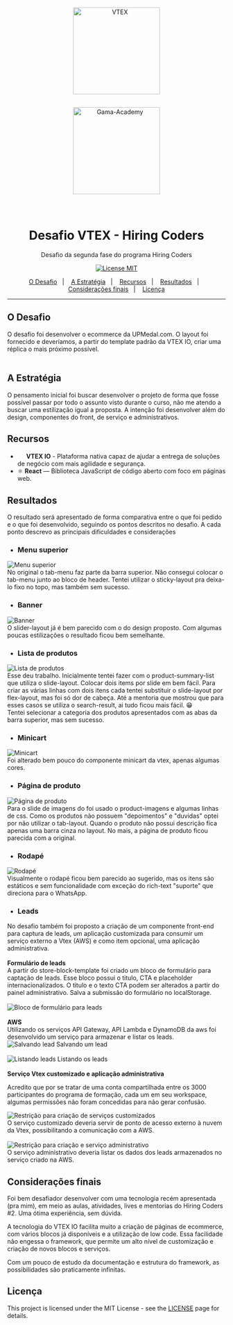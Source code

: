 <br>
<p align="center">
    <img style='padding: 8px;' src="https://appliancetheme.vtexassets.com/assets/app/src/vtex___751a9fb5b8e275bc4526ef358279243b.svg" alt="VTEX" width="200">
</p>
<p align="center">
    <img style='padding: 8px;' src="https://assets.website-files.com/5ff79f3ebebf6b12f6b7747f/5ffe04fc6284b7e90070d985_logo-gama-academy-p-500.png" alt="Gama-Academy" width="200">
</p>
<br>
<h1 align="center">
Desafio VTEX - Hiring Coders
</h1>

<p align="center">Desafio da segunda fase do programa Hiring Coders</p>

<p align="center">
  <a href="https://opensource.org/licenses/MIT">
    <img src="https://img.shields.io/badge/License-MIT-blue.svg" alt="License MIT">
  </a>
</p>

<p align="center">
  <a href="#o-desafio">O Desafio</a>&nbsp;&nbsp;&nbsp;|&nbsp;&nbsp;&nbsp;
  <a href="#a-estratégia">A Estratégia</a>&nbsp;&nbsp;&nbsp;|&nbsp;&nbsp;&nbsp;
  <a href="#recursos">Recursos</a>&nbsp;&nbsp;&nbsp;|&nbsp;&nbsp;&nbsp;
  <a href="#resultados">Resultados</a>&nbsp;&nbsp;&nbsp;|&nbsp;&nbsp;&nbsp;
  <a href="#considerações-finais">Considerações finais</a>&nbsp;&nbsp;&nbsp;|&nbsp;&nbsp;&nbsp;
  <a href="#licença">Licença</a>
</p>

---

## O Desafio
O desafio foi desenvolver o ecommerce da UPMedal.com. O layout foi fornecido e deveríamos, a partir do template padrão da  VTEX IO, criar uma réplica o mais próximo possível.
<br><br>

## A Estratégia
O pensamento inicial foi buscar desenvolver o projeto de forma que fosse possível passar por todo o assunto visto durante o curso, não me atendo a buscar uma estilização igual a proposta. A intenção foi desenvolver além do design, componentes do front, de serviço e administrativos.

## Recursos

- <img src="https://i.ibb.co/KD1sgdY/vtex-icon.png" width=16/> **VTEX IO** - Plataforma nativa capaz de ajudar a entrega de soluções de negócio com mais agilidade e segurança.
- ⚛️ **React** — Biblioteca JavaScript de código aberto com foco em páginas web.

## Resultados
O resultado será apresentado de forma comparativa entre o que foi pedido e o que foi desenvolvido, seguindo os pontos descritos no desafio. A cada ponto descrevo as principais dificuldades e considerações

* ### Menu superior
![Menu superior](https://i.ibb.co/fkG5TwM/menu-bar.png)
<br>
No original o tab-menu faz parte da barra superior. Não consegui colocar o tab-menu junto ao bloco de header. Tentei utilizar o sticky-layout pra deixa-lo fixo no topo, mas também sem sucesso.

* ### Banner
![Banner](https://i.ibb.co/6ryD0gL/banner.png)
<br>
O slider-layout já é bem parecido com o do design proposto. Com algumas poucas estilizações o resultado ficou bem semelhante.

* ### Lista de produtos
![Lista de produtos](https://i.ibb.co/TvwPHRC/product-list.png)
<br>
Esse deu trabalho. Inicialmente tentei fazer com o product-summary-list que utiliza o slide-layout. Colocar dois items por slide em bem fácil. Para criar as várias linhas com dois itens
cada tentei substituir o slide-layout por flex-layout, mas foi só dor de cabeça. Até a mentoria que mostrou que para esses casos se utiliza o search-result, ai tudo ficou mais fácil. :grin:<br>Tentei selecionar a categoria dos produtos apresentados com as abas da barra superior, mas sem sucesso.

* ### Minicart
![Minicart](https://i.ibb.co/ZGwnM7M/minicart.png)
<br>
Foi alterado bem pouco do componente minicart da vtex, apenas algumas cores.

* ### Página de produto
![Página de produto](https://i.ibb.co/kgCdvpj/product-page.png)
<br>
Para o slide de imagens do foi usado o product-imagens e algumas linhas de css.
Como os produtos não possuem "depoimentos" e "duvidas" optei por não utilizar o tab-layout. Quando o produto não possui descrição fica apenas uma barra cinza no layout. No mais, a página de produto ficou parecida com a original.

* ### Rodapé
![Rodapé](https://i.ibb.co/ygwb2h1/footer.png)
<br>
Visualmente o rodapé ficou bem parecido ao sugerido, mas os itens são estáticos e sem funcionalidade com exceção do rich-text "suporte" que direciona para o WhatsApp.

* ### Leads
No desafio também foi proposto a criação de um componente front-end para captura de leads, um aplicação customizada para consumir um serviço externo a Vtex (AWS) e como item opcional, uma aplicação administrativa.
<br><br>
__Formulário de leads__
<br>
A partir do store-block-template foi criado um bloco de formulário para captação de leads. Esse bloco possui o titulo, CTA e placeholder internacionalizados. O titulo e o texto CTA podem ser alterados a partir do painel administrativo. Salva a submissão do formulário no localStorage.
<br><br>
![Bloco de formulário para leads](https://i.ibb.co/fDnXGtq/lead-form.png)
<br><br>
__AWS__
<br>
Utilizando os serviços API Gateway, API Lambda e DynamoDB da aws foi desenvolvido um serviço para armazenar e listar os leads.
<br>
![Salvando lead](https://i.ibb.co/br7Ypy5/save-lead.png)
Salvando um lead
<br><br>
![Listando leads](https://i.ibb.co/TRJhm3D/list-lead.png)
Listando os leads
<br><br>
__Serviço Vtex customizado e aplicação administrativa__

Acredito que por se tratar de uma conta compartilhada entre os 3000 participantes do programa de formação, cada um em seu workspace, algumas permissões não foram concedidas para não gerar confusão.

![Restrição para criação de serviços customizados](https://i.ibb.co/JWTMfC7/service-error.png)
<br>
O serviço customizado deveria servir de ponto de acesso externo à nuvem da Vtex, possibilitando a comunicação com a AWS.
<br><br>
![Restrição para criação e serviço administrativo](https://i.ibb.co/ySb0WB8/admin-error.png)
<br>
O serviço administrativo deveria listar os dados dos leads armazenados no serviço criado na AWS.

## Considerações finais
Foi bem desafiador desenvolver com uma tecnologia recém apresentada (pra mim), em meio as aulas, atividades, lives e mentorias do Hiring Coders #2. Uma ótima experiência, sem dúvida.

A tecnologia do VTEX IO facilita muito a criação de páginas de ecommerce, com vários blocos já disponíveis e a utilização de low code. Essa facilidade não engessa o framework, que permite um alto nível de customização e criação de novos blocos e serviços.

Com um pouco de estudo da documentação e estrutura do framework, as possibilidades são praticamente infinitas.

## Licença

This project is licensed under the MIT License - see the [LICENSE](https://opensource.org/licenses/MIT) page for details.
